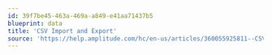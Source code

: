 ```yaml
---
id: 39f7be45-463a-469a-a849-e41aa71437b5
blueprint: data
title: 'CSV Import and Export'
source: 'https://help.amplitude.com/hc/en-us/articles/360055925811--CSV-import-and-export'
---
```

